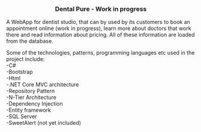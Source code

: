 <div align="center">


<h3 align="center">Dental Pure - Work in progress</h3>


</div>

A WebApp for dentist studio, that can by used by its customers to book an appointment online (work in progress), 
learn more about doctors that work there and read information about pricing. All of these information are loaded from the database. 

Some of the technologies, patterns, programming languages etc used in the project include:  
-C#  
-Bootstrap  
-Html  
-.NET Core MVC architecture  
-Repository Pattern  
-N-Tier Architecture  
-Dependency Injection  
-Entity framework  
-SQL Server  
-SweetAlert (not yet included)
